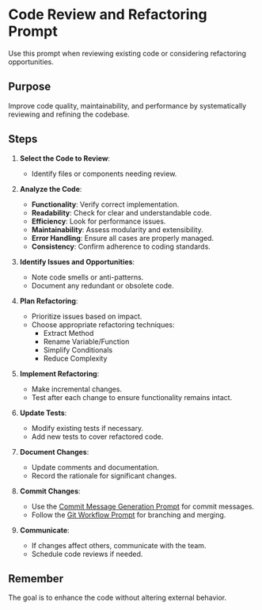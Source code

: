# Code Review and Refactoring Prompt

Use this prompt when reviewing existing code or considering refactoring opportunities.

## Purpose
Improve code quality, maintainability, and performance by systematically reviewing and refining the codebase.

## Steps

1. **Select the Code to Review**:
   - Identify files or components needing review.

2. **Analyze the Code**:
   - **Functionality**: Verify correct implementation.
   - **Readability**: Check for clear and understandable code.
   - **Efficiency**: Look for performance issues.
   - **Maintainability**: Assess modularity and extensibility.
   - **Error Handling**: Ensure all cases are properly managed.
   - **Consistency**: Confirm adherence to coding standards.

3. **Identify Issues and Opportunities**:
   - Note code smells or anti-patterns.
   - Document any redundant or obsolete code.

4. **Plan Refactoring**:
   - Prioritize issues based on impact.
   - Choose appropriate refactoring techniques:
     - Extract Method
     - Rename Variable/Function
     - Simplify Conditionals
     - Reduce Complexity

5. **Implement Refactoring**:
   - Make incremental changes.
   - Test after each change to ensure functionality remains intact.

6. **Update Tests**:
   - Modify existing tests if necessary.
   - Add new tests to cover refactored code.

7. **Document Changes**:
   - Update comments and documentation.
   - Record the rationale for significant changes.

8. **Commit Changes**:
   - Use the [Commit Message Generation Prompt](#3-commit-message-generation-prompt) for commit messages.
   - Follow the [Git Workflow Prompt](#7-git-workflow-prompt) for branching and merging.

9. **Communicate**:
   - If changes affect others, communicate with the team.
   - Schedule code reviews if needed.

## Remember
The goal is to enhance the code without altering external behavior.
